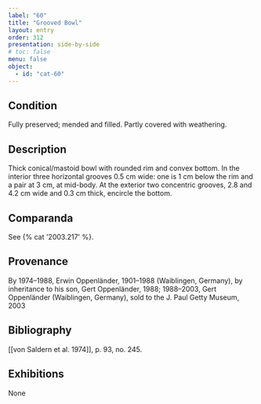 ```yaml
---
label: "60"
title: "Grooved Bowl"
layout: entry
order: 312
presentation: side-by-side
# toc: false
menu: false
object:
  - id: "cat-60"
---
```


## Condition

Fully preserved; mended and filled. Partly covered with weathering.

## Description

Thick conical/mastoid bowl with rounded rim and convex bottom. In the interior three horizontal grooves 0.5 cm wide: one is 1 cm below the rim and a pair at 3 cm, at mid-body. At the exterior two concentric grooves, 2.8 and 4.2 cm wide and 0.3 cm thick, encircle the bottom.

## Comparanda

See {% cat '2003.217' %}.

## Provenance

By 1974–1988, Erwin Oppenländer, 1901–1988 (Waiblingen, Germany), by inheritance to his son, Gert Oppenländer, 1988; 1988–2003, Gert Oppenländer (Waiblingen, Germany), sold to the J. Paul Getty Museum, 2003

## Bibliography

[[von Saldern et al. 1974]], p. 93, no. 245.

## Exhibitions

None
